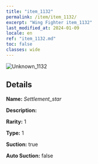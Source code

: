 ```yaml
---
title: "item_1132"
permalink: /item/item_1132/
excerpt: "Wing Fighter item_1132"
last_modified_at: 2024-01-09
locale: en
ref: "item_1132.md"
toc: false
classes: wide
---
```



 ![Unknown_1132](/images/item/Settlement_star_p.png)



## Details

 **Name:** *Settlement_star* 

 **Description:** 

 **Rarity:** 1 

 **Type:** 1 

 **Suction:** true 

 **Auto Suction:** false 


